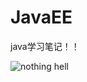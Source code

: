 # JavaEE
java学习笔记！！

![nothing hell](https://avatars1.githubusercontent.com/u/25051862?s=460&v=4 "P18300602450")
